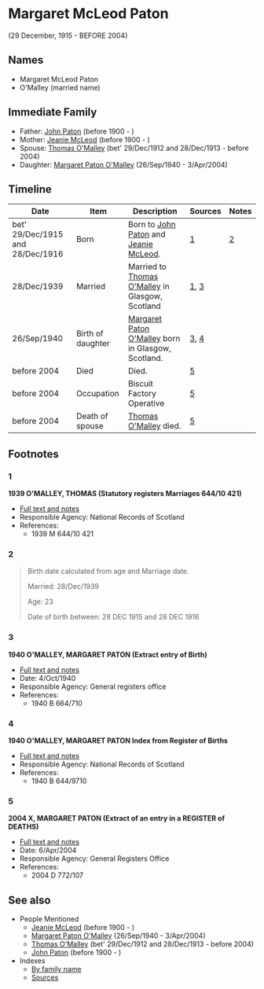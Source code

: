 ﻿---
layout: page
permalink: /people/i56209708
---

# Margaret McLeod Paton
(29 December, 1915 - BEFORE 2004)

## Names

* Margaret McLeod Paton
* O'Malley (married name)

## Immediate Family

* Father: [John Paton](./@i5211114@-john-paton-b1900-d.md) (before 1900 - )
* Mother: [Jeanie McLeod](./@i70248352@-jeanie-mcleod-b1900-d.md) (before 1900 - )
* Spouse: [Thomas O'Malley](./@i12568152@-thomas-o'malley-b1912-12-29~1913-12-28-d2004.md) (bet' 29/Dec/1912 and 28/Dec/1913 - before 2004)
* Daughter: [Margaret Paton O'Malley](./@i46723082@-margaret-paton-o'malley-b1940-9-26-d2004-4-3.md) (26/Sep/1940 - 3/Apr/2004)

## Timeline

Date | Item | Description | Sources | Notes
---|---|---|---|---
bet' 29/Dec/1915 and 28/Dec/1916 | Born | Born to [John Paton](./@i5211114@-john-paton-b1900-d.md) and [Jeanie McLeod](./@i70248352@-jeanie-mcleod-b1900-d.md). | [1](#1) | [2](#2)
28/Dec/1939 | Married | Married to [Thomas O'Malley](./@i12568152@-thomas-o'malley-b1912-12-29~1913-12-28-d2004.md) in Glasgow, Scotland | [1](#1), [3](#3) | 
26/Sep/1940 | Birth of daughter | [Margaret Paton O'Malley](./@i46723082@-margaret-paton-o'malley-b1940-9-26-d2004-4-3.md) born in Glasgow, Scotland. | [3](#3), [4](#4) | 
before 2004 | Died | Died. | [5](#5) | 
before 2004 | Occupation | Biscuit Factory Operative | [5](#5) | 
before 2004 | Death of spouse | [Thomas O'Malley](./@i12568152@-thomas-o'malley-b1912-12-29~1913-12-28-d2004.md) died. | [5](#5) | 

## Footnotes

### 1

**1939 O'MALLEY, THOMAS (Statutory registers Marriages 644/10 421)**

* [Full text and notes](../sources/@s89657505@-1939-o'malley,-thomas-statutory-registers-marriages-644-10-421-.md)
* Responsible Agency: National Records of Scotland
* References: 
  * 1939 M 644/10 421

### 2

> Birth date calculated from age and Marriage date.
>
> Married: 28/Dec/1939
>
> Age: 23
>
> Date of birth between: 28 DEC 1915 and 28 DEC 1916
>


### 3

**1940 O'MALLEY, MARGARET PATON (Extract entry of Birth)**

* [Full text and notes](../sources/@s54701108@-1940-o'malley,-margaret-paton-extract-entry-of-birth-.md)
* Date: 4/Oct/1940
* Responsible Agency: General registers office
* References: 
  * 1940 B 664/710

### 4

**1940 O'MALLEY, MARGARET PATON Index from Register of Births**

* [Full text and notes](../sources/@s58885276@-1940-o'malley,-margaret-paton-index-from-register-of-births.md)
* Responsible Agency: National Records of Scotland
* References: 
  * 1940 B 644/9710

### 5

**2004 X, MARGARET PATON (Extract of an entry in a REGISTER of DEATHS)**

* [Full text and notes](../sources/@s55468576@-2004-campbell,-margaret-paton-extract-of-an-entry-in-a-register-of-deaths-.md)
* Date: 6/Apr/2004
* Responsible Agency: General Registers Office
* References: 
  * 2004 D 772/107


## See also

- People Mentioned
  - [Jeanie McLeod](./@i70248352@-jeanie-mcleod-b1900-d.md) (before 1900 - )
  - [Margaret Paton O'Malley](./@i46723082@-margaret-paton-o'malley-b1940-9-26-d2004-4-3.md) (26/Sep/1940 - 3/Apr/2004)
  - [Thomas O'Malley](./@i12568152@-thomas-o'malley-b1912-12-29~1913-12-28-d2004.md) (bet' 29/Dec/1912 and 28/Dec/1913 - before 2004)
  - [John Paton](./@i5211114@-john-paton-b1900-d.md) (before 1900 - )
- Indexes
  - [By family name](../index-by-family-name.md)
  - [Sources](../index-of-sources-by-title.md)
